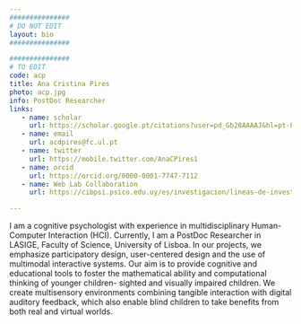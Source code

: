 ```yaml
---
###############
# DO NOT EDIT
layout: bio
###############

###############
# TO EDIT
code: acp
title: Ana Cristina Pires
photo: acp.jpg
info: PostDoc Researcher
links:
   - name: scholar
     url: https://scholar.google.pt/citations?user=pd_Gb28AAAAJ&hl=pt-PT
   - name: email
     url: acdpires@fc.ul.pt
   - name: twitter
     url: https://mobile.twitter.com/AnaCPires1
   - name: orcid
     url: https://orcid.org/0000-0001-7747-7112
   - name: Web Lab Collaboration
     url: https://cibpsi.psico.edu.uy/es/investigacion/lineas-de-investigacion/percepci%c3%b3n-e-interacci%c3%b3n

---
```


I am a cognitive psychologist with experience in multidisciplinary Human-Computer Interaction (HCI). Currently, I am a PostDoc Researcher in LASIGE, Faculty of Science, University of Lisboa. In our projects, we emphasize participatory design, user-centered design and the use of multimodal interactive systems. Our aim is to provide cognitive and educational tools to foster the mathematical ability and computational thinking of younger children- sighted and visually impaired children. We create multisensory environments combining tangible interaction with digital auditory feedback, which also enable blind children to take benefits from both real and virtual worlds.

